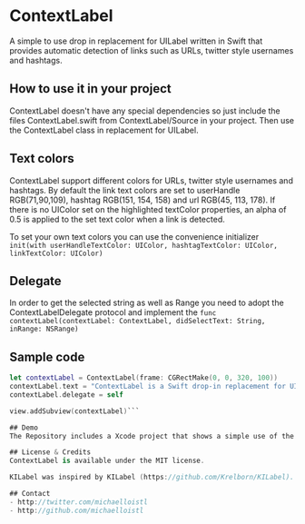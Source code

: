 # ContextLabel

A simple to use drop in replacement for UILabel written in Swift that provides automatic detection of links such as URLs, twitter style usernames and hashtags.

## How to use it in your project
ContextLabel doesn't have any special dependencies so just include the files ContextLabel.swift from ContextLabel/Source in your project. Then use the ContextLabel class in replacement for UILabel.

## Text colors
ContextLabel support different colors for URLs, twitter style usernames and hashtags. By default the link text colors are set to userHandle RGB(71,90,109), hashtag RGB(151, 154, 158) and url RGB(45, 113, 178). If there is no UIColor set on the highlighted  textColor properties, an alpha of 0.5 is applied to the set text color when a link is detected.

To set your own text colors you can use the convenience initializer ```init(with userHandleTextColor: UIColor, hashtagTextColor: UIColor, linkTextColor: UIColor)```

## Delegate
In order to get the selected string as well as Range you need to adopt the ContextLabelDelegate protocol and implement the ```func contextLabel(contextLabel: ContextLabel, didSelectText: String, inRange: NSRange)```

## Sample code
``` swift
let contextLabel = ContextLabel(frame: CGRectMake(0, 0, 320, 100))
contextLabel.text = "ContextLabel is a Swift drop-in replacement for UILabel that supports selectable @UserHandle, #Hashtags and links https://github.com/michaelloistl/ContextLabel"
contextLabel.delegate = self

view.addSubview(contextLabel)```

## Demo
The Repository includes a Xcode project that shows a simple use of the label in a storyboard with examples for implementing tappable links.

## License & Credits
ContextLabel is available under the MIT license.

KILabel was inspired by KILabel (https://github.com/Krelborn/KILabel).

## Contact
- http://twitter.com/michaelloistl
- http://github.com/michaelloistl
